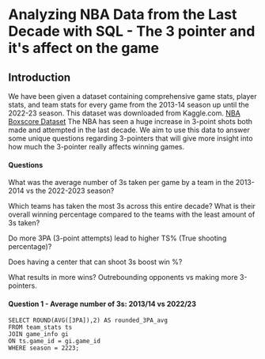 # Analyzing NBA Data from the Last Decade with SQL - The 3 pointer and it's affect on the game
## Introduction
We have been given a dataset containing comprehensive game stats, player stats, and team stats for every game from the 2013-14 season up until the 2022-23 season. This dataset was downloaded from Kaggle.com. [NBA Boxscore Dataset](https://www.kaggle.com/datasets/lukedip/nba-boxscore-dataset) The NBA has seen a huge increase in 3-point shots both made and attempted in the last decade. We aim to use this data to answer some unique questions regarding 3-pointers that will give more insight into how much the 3-pointer really affects winning games. 

#### Questions

What was the average number of 3s taken per game by a team in the 2013-2014 vs the 2022-2023 season?

Which teams has taken the most 3s across this entire decade? What is their overall winning percentage compared to the teams with the least amount of 3s taken?

Do more 3PA (3-point attempts) lead to higher TS% (True shooting percentage)? 

Does having a center that can shoot 3s boost win %?

What results in more wins? Outrebounding opponents vs making more 3-pointers.


#### Question 1 - Average number of 3s: 2013/14 vs 2022/23

```
SELECT ROUND(AVG([3PA]),2) AS rounded_3PA_avg
FROM team_stats ts
JOIN game_info gi
ON ts.game_id = gi.game_id
WHERE season = 2223;
```
